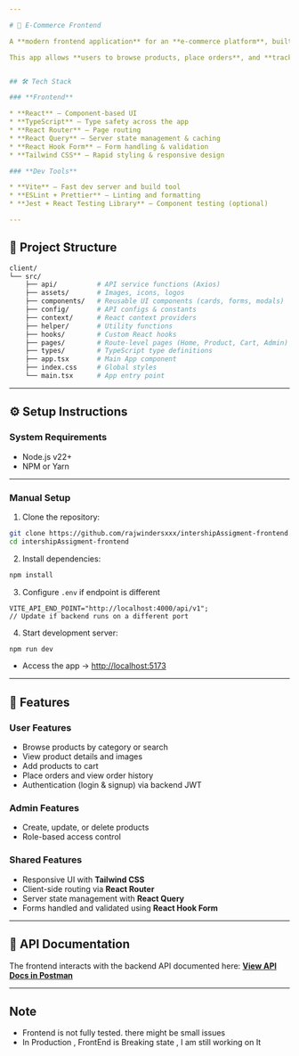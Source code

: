 ```yaml
---

# 🛒 E-Commerce Frontend

A **modern frontend application** for an **e-commerce platform**, built with **React**, **TypeScript**, **Tailwind CSS**, and **React Query**.

This app allows **users to browse products, place orders**, and **track their orders**, while **admins can manage products and orders**. The frontend communicates with a **Node.js/Express backend API**.


## 🛠 Tech Stack

### **Frontend**

* **React** – Component-based UI
* **TypeScript** – Type safety across the app
* **React Router** – Page routing
* **React Query** – Server state management & caching
* **React Hook Form** – Form handling & validation
* **Tailwind CSS** – Rapid styling & responsive design

### **Dev Tools**

* **Vite** – Fast dev server and build tool
* **ESLint + Prettier** – Linting and formatting
* **Jest + React Testing Library** – Component testing (optional)

---
```


## 📂 Project Structure

```bash
client/
└── src/
    ├── api/          # API service functions (Axios)
    ├── assets/       # Images, icons, logos
    ├── components/   # Reusable UI components (cards, forms, modals)
    ├── config/       # API configs & constants
    ├── context/      # React context providers
    ├── helper/       # Utility functions
    ├── hooks/        # Custom React hooks
    ├── pages/        # Route-level pages (Home, Product, Cart, Admin)
    ├── types/        # TypeScript type definitions
    ├── app.tsx       # Main App component
    ├── index.css     # Global styles
    └── main.tsx      # App entry point
```

---

## ⚙️ Setup Instructions

### **System Requirements**

- Node.js v22+
- NPM or Yarn

---

### **Manual Setup**

1. Clone the repository:

```bash
git clone https://github.com/rajwindersxxx/intershipAssigment-frontend.git
cd intershipAssigment-frontend
```

2. Install dependencies:

```bash
npm install
```

3. Configure `.env` if endpoint is different

```.env
VITE_API_END_POINT="http://localhost:4000/api/v1";
// Update if backend runs on a different port
```

4. Start development server:

```bash
npm run dev
```

- Access the app → [http://localhost:5173](http://localhost:5173)

---

## 📜 Features

### **User Features**

- Browse products by category or search
- View product details and images
- Add products to cart
- Place orders and view order history
- Authentication (login & signup) via backend JWT

### **Admin Features**

- Create, update, or delete products
  <!-- * View all orders -->
  <!-- * Update order status (Pending → Shipped → Delivered) -->
- Role-based access control

### **Shared Features**

- Responsive UI with **Tailwind CSS**
- Client-side routing via **React Router**
- Server state management with **React Query**
- Forms handled and validated using **React Hook Form**

---

## 📜 API Documentation

The frontend interacts with the backend API documented here:
[**View API Docs in Postman**](https://documenter.getpostman.com/view/36192494/2sB3BHkonF)

---

## Note

- Frontend is not fully tested. there might be small issues
- In Production , FrontEnd is Breaking state , I am still working on It
